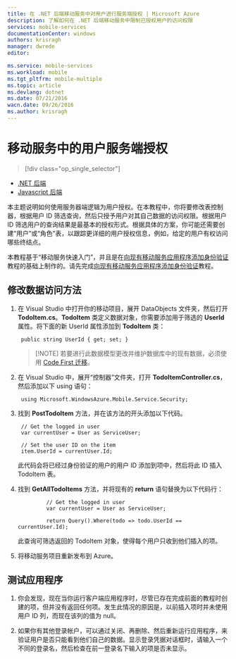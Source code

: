 ```yaml
---
title: 在 .NET 后端移动服务中对用户进行服务端授权 | Microsoft Azure
description: 了解如何在 .NET 后端移动服务中限制已授权用户的访问权限
services: mobile-services
documentationCenter: windows
authors: krisragh
manager: dwrede
editor: 

ms.service: mobile-services
ms.workload: mobile
ms.tgt_pltfrm: mobile-multiple
ms.topic: article
ms.devlang: dotnet
ms.date: 07/21/2016
wacn.date: 09/26/2016
ms.author: krisragh
---
```


# 移动服务中的用户服务端授权
> [!div class="op_single_selector"]
- [.NET 后端](./mobile-services-dotnet-backend-service-side-authorization.md)
- [Javascript 后端](./mobile-services-javascript-backend-service-side-authorization.md)

本主题说明如何使用服务器端逻辑为用户授权。在本教程中，你将要修改表控制器，根据用户 ID 筛选查询，然后只授予用户对其自己数据的访问权限。根据用户 ID 筛选用户的查询结果是最基本的授权形式。根据具体的方案，你可能还需要创建“用户”或“角色”表，以跟踪更详细的用户授权信息，例如，给定的用户有权访问哪些终结点。

本教程基于“移动服务快速入门”，并且是在[向现有移动服务应用程序添加身份验证]教程的基础上制作的。请先完成[向现有移动服务应用程序添加身份验证]教程。

## <a name="register-scripts"></a>修改数据访问方法

1. 在 Visual Studio 中打开你的移动项目，展开 DataObjects 文件夹，然后打开 **TodoItem.cs**。**TodoItem** 类定义数据对象，你需要添加用于筛选的 **UserId** 属性。将下面的新 UserId 属性添加到 **TodoItem** 类：

        public string UserId { get; set; }

    >[!NOTE] 若要进行此数据模型更改并维护数据库中的现有数据，必须使用 [Code First 迁移](./mobile-services-dotnet-backend-how-to-use-code-first-migrations.md)。

2. 在 Visual Studio 中，展开“控制器”文件夹，打开 **TodoItemController.cs**，然后添加以下 using 语句：

        using Microsoft.WindowsAzure.Mobile.Service.Security;

3. 找到 **PostTodoItem** 方法，并在该方法的开头添加以下代码。

        // Get the logged in user
        var currentUser = User as ServiceUser;
    
        // Set the user ID on the item
        item.UserId = currentUser.Id;
    
    此代码会将已经过身份验证的用户的用户 ID 添加到项中，然后将此 ID 插入 TodoItem 表。

4. 找到 **GetAllTodoItems** 方法，并将现有的 **return** 语句替换为以下代码行：

                // Get the logged in user
                var currentUser = User as ServiceUser;

                return Query().Where(todo => todo.UserId == currentUser.Id);
    此查询可筛选返回的 TodoItem 对象，使得每个用户只收到他们插入的项。

5. 将移动服务项目重新发布到 Azure。

## <a name="test-app"></a>测试应用程序

1. 你会发现，现在当你运行客户端应用程序时，尽管已存在完成前面的教程时创建的项，但并没有返回任何项。发生此情况的原因是，以前插入项时并未使用用户 ID 列，而现在该列的值为 null。

2. 如果你有其他登录帐户，可以通过关闭、再删除、然后重新运行应用程序，来验证用户是否只能看到他们自己的数据。显示登录凭据对话框时，请输入一个不同的登录名，然后检查在前一登录名下输入的项是否未显示。

<!-- Anchors. -->
[Register server scripts]: #register-scripts
[Next Steps]: #next-steps

<!-- Images. -->

[3]: ./media/mobile-services-dotnet-backend-ios-authorize-users-in-scripts/mobile-quickstart-startup-ios.png

<!-- URLs. -->
[向现有移动服务应用程序添加身份验证]: ./mobile-services-dotnet-backend-ios-get-started-users.md

<!---HONumber=Mooncake_0118_2016-->